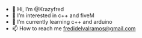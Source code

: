 - 👋 Hi, I’m @Krazyfred
- 👀 I’m interested in c++ and fiveM
- 🌱 I’m currently learning c++ and arduino
- 📫 How to reach me fredidelvalramos@gmail.com

<!---
Krazyfred/Krazyfred is a ✨ special ✨ repository because its `README.md` (this file) appears on your GitHub profile.
You can click the Preview link to take a look at your changes.
--->
